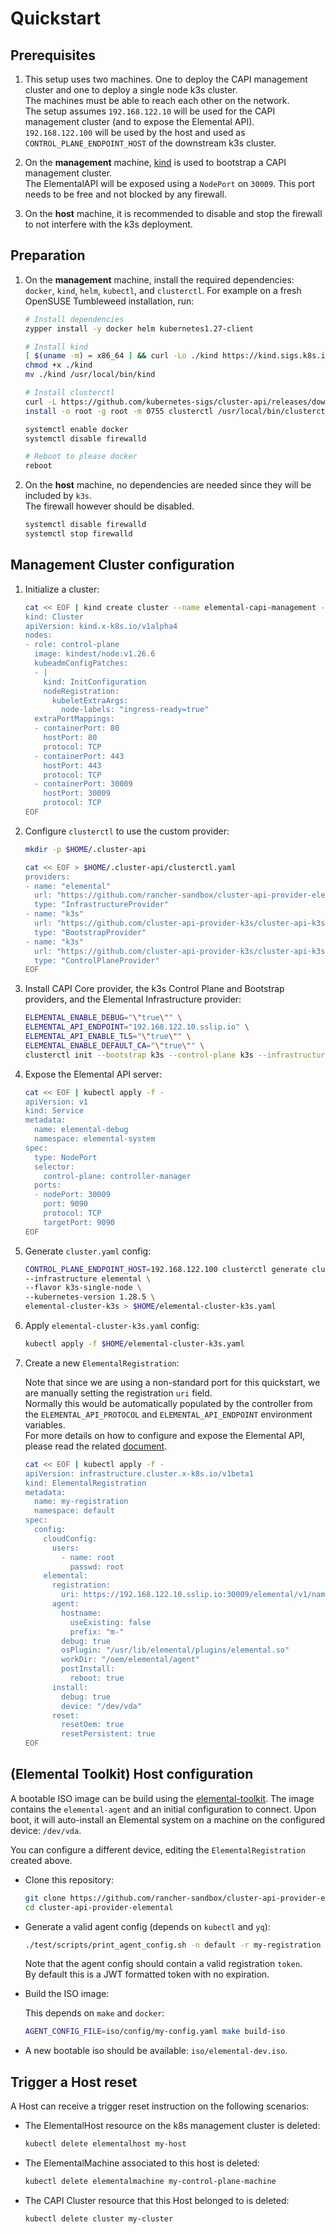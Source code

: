 # Quickstart

## Prerequisites

1. This setup uses two machines. One to deploy the CAPI management cluster and one to deploy a single node k3s cluster.  
   The machines must be able to reach each other on the network.  
   The setup assumes `192.168.122.10` will be used for the CAPI management cluster (and to expose the Elemental API).  
   `192.168.122.100` will be used by the host and used as `CONTROL_PLANE_ENDPOINT_HOST` of the downstream k3s cluster.  

1. On the **management** machine, [kind](https://kind.sigs.k8s.io/docs/user/quick-start/#installation) is used to bootstrap a CAPI management cluster.  
   The ElementalAPI will be exposed using a `NodePort` on `30009`. This port needs to be free and not blocked by any firewall.  

1. On the **host** machine, it is recommended to disable and stop the firewall to not interfere with the k3s deployment.  

## Preparation

1. On the **management** machine, install the required dependencies: `docker`, `kind`, `helm`, `kubectl`, and `clusterctl`.
   For example on a fresh OpenSUSE Tumbleweed installation, run:

    ```bash
    # Install dependencies
    zypper install -y docker helm kubernetes1.27-client

    # Install kind
    [ $(uname -m) = x86_64 ] && curl -Lo ./kind https://kind.sigs.k8s.io/dl/v0.20.0/kind-linux-amd64
    chmod +x ./kind
    mv ./kind /usr/local/bin/kind

    # Install clusterctl
    curl -L https://github.com/kubernetes-sigs/cluster-api/releases/download/v1.5.3/clusterctl-linux-amd64 -o clusterctl
    install -o root -g root -m 0755 clusterctl /usr/local/bin/clusterctl

    systemctl enable docker
    systemctl disable firewalld

    # Reboot to please docker
    reboot
    ```

1. On the **host** machine, no dependencies are needed since they will be included by `k3s`.  
   The firewall however should be disabled.  

   ```bash
   systemctl disable firewalld
   systemctl stop firewalld
   ```

## Management Cluster configuration

1. Initialize a cluster:

    ```bash
    cat << EOF | kind create cluster --name elemental-capi-management --config -
    kind: Cluster
    apiVersion: kind.x-k8s.io/v1alpha4
    nodes:
    - role: control-plane
      image: kindest/node:v1.26.6
      kubeadmConfigPatches:
      - |
        kind: InitConfiguration
        nodeRegistration:
          kubeletExtraArgs:
            node-labels: "ingress-ready=true"
      extraPortMappings:
      - containerPort: 80
        hostPort: 80
        protocol: TCP
      - containerPort: 443
        hostPort: 443
        protocol: TCP
      - containerPort: 30009
        hostPort: 30009
        protocol: TCP
    EOF
    ```

1. Configure `clusterctl` to use the custom provider:

    ```bash
    mkdir -p $HOME/.cluster-api 

    cat << EOF > $HOME/.cluster-api/clusterctl.yaml
    providers:
    - name: "elemental"
      url: "https://github.com/rancher-sandbox/cluster-api-provider-elemental/releases/latest/infrastructure-components.yaml"
      type: "InfrastructureProvider"
    - name: "k3s"
      url: "https://github.com/cluster-api-provider-k3s/cluster-api-k3s/releases/latest/bootstrap-components.yaml"
      type: "BootstrapProvider"
    - name: "k3s"
      url: "https://github.com/cluster-api-provider-k3s/cluster-api-k3s/releases/latest/control-plane-components.yaml"
      type: "ControlPlaneProvider"
    EOF
    ```

1. Install CAPI Core provider, the k3s Control Plane and Bootstrap providers, and the Elemental Infrastructure provider:  

    ```bash
    ELEMENTAL_ENABLE_DEBUG="\"true\"" \
    ELEMENTAL_API_ENDPOINT="192.168.122.10.sslip.io" \
    ELEMENTAL_API_ENABLE_TLS="\"true\"" \
    ELEMENTAL_ENABLE_DEFAULT_CA="\"true\"" \
    clusterctl init --bootstrap k3s --control-plane k3s --infrastructure elemental
    ```

1. Expose the Elemental API server:  

    ```bash
    cat << EOF | kubectl apply -f -
    apiVersion: v1
    kind: Service
    metadata:
      name: elemental-debug
      namespace: elemental-system
    spec:
      type: NodePort
      selector:
        control-plane: controller-manager
      ports:
      - nodePort: 30009
        port: 9090
        protocol: TCP
        targetPort: 9090    
    EOF
    ```

1. Generate `cluster.yaml` config:

    ```bash
    CONTROL_PLANE_ENDPOINT_HOST=192.168.122.100 clusterctl generate cluster \
    --infrastructure elemental \
    --flavor k3s-single-node \
    --kubernetes-version 1.28.5 \
    elemental-cluster-k3s > $HOME/elemental-cluster-k3s.yaml
    ```

1. Apply `elemental-cluster-k3s.yaml` config:

    ```bash
    kubectl apply -f $HOME/elemental-cluster-k3s.yaml
    ```

1. Create a new `ElementalRegistration`:

    Note that since we are using a non-standard port for this quickstart, we are manually setting the registration `uri` field.  
    Normally this would be automatically populated by the controller from the `ELEMENTAL_API_PROTOCOL` and `ELEMENTAL_API_ENDPOINT` environment variables.  
    For more details on how to configure and expose the Elemental API, please read the related [document](./ELEMENTAL_API_SETUP.md).  

    ```bash
    cat << EOF | kubectl apply -f -
    apiVersion: infrastructure.cluster.x-k8s.io/v1beta1
    kind: ElementalRegistration
    metadata:
      name: my-registration
      namespace: default
    spec:
      config:
        cloudConfig:
          users:
            - name: root
              passwd: root
        elemental:
          registration:
            uri: https://192.168.122.10.sslip.io:30009/elemental/v1/namespaces/default/registrations/my-registration
          agent:
            hostname:
              useExisting: false
              prefix: "m-"
            debug: true
            osPlugin: "/usr/lib/elemental/plugins/elemental.so"
            workDir: "/oem/elemental/agent"
            postInstall:
              reboot: true
          install:
            debug: true
            device: "/dev/vda"
          reset:
            resetOem: true
            resetPersistent: true
    EOF
    ```

## (Elemental Toolkit) Host configuration

A bootable ISO image can be build using the [elemental-toolkit](https://github.com/rancher/elemental-toolkit).
The image contains the `elemental-agent` and an initial configuration to connect. Upon boot, it will auto-install an Elemental system on a machine on the configured device: `/dev/vda`.

You can configure a different device, editing the `ElementalRegistration` created above.  

- Clone this repository:

    ```bash
    git clone https://github.com/rancher-sandbox/cluster-api-provider-elemental.git
    cd cluster-api-provider-elemental
    ```

- Generate a valid agent config (depends on `kubectl` and `yq`):  

    ```bash
    ./test/scripts/print_agent_config.sh -n default -r my-registration > iso/config/my-config.yaml
    ```

  Note that the agent config should contain a valid registration `token`.  
  By default this is a JWT formatted token with no expiration.  

- Build the ISO image:

    This depends on `make` and `docker`:

    ```bash
    AGENT_CONFIG_FILE=iso/config/my-config.yaml make build-iso
    ```

- A new bootable iso should be available: `iso/elemental-dev.iso`.

## Trigger a Host reset

A Host can receive a trigger reset instruction on the following scenarios:

- The ElementalHost resource on the k8s management cluster is deleted:  

    ```bash
    kubectl delete elementalhost my-host
    ```

- The ElementalMachine associated to this host is deleted:  

    ```bash
    kubectl delete elementalmachine my-control-plane-machine
    ```

- The CAPI Cluster resource that this Host belonged to is deleted:  

    ```bash
    kubectl delete cluster my-cluster
    ```
